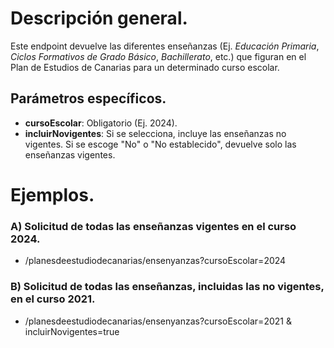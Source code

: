 # Descripción general.

Este endpoint devuelve las diferentes enseñanzas (Ej. *Educación Primaria*, *Ciclos Formativos de Grado Básico*, *Bachillerato*, etc.) que figuran en el Plan de Estudios de Canarias para un determinado curso escolar.

## Parámetros específicos.

* **cursoEscolar**: Obligatorio (Ej. 2024).
* **incluirNovigentes**: Si se selecciona, incluye las enseñanzas no vigentes. Si se escoge "No" o "No establecido", devuelve solo las enseñanzas vigentes.

# Ejemplos.
### A) Solicitud de todas las enseñanzas vigentes en el curso 2024.
* /planesdeestudiodecanarias/ensenyanzas?cursoEscolar=2024

### B) Solicitud de todas las enseñanzas, incluidas las no vigentes, en el curso 2021.
* /planesdeestudiodecanarias/ensenyanzas?cursoEscolar=2021 & incluirNovigentes=true
